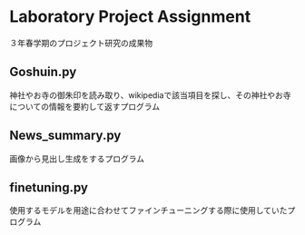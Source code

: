 # Laboratory Project Assignment
３年春学期のプロジェクト研究の成果物

## Goshuin.py
神社やお寺の御朱印を読み取り、wikipediaで該当項目を探し、その神社やお寺についての情報を要約して返すプログラム

## News_summary.py
画像から見出し生成をするプログラム

## finetuning.py
使用するモデルを用途に合わせてファインチューニングする際に使用していたプログラム
